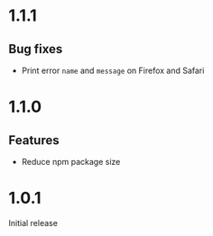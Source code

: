 # 1.1.1

## Bug fixes

- Print error `name` and `message` on Firefox and Safari

# 1.1.0

## Features

- Reduce npm package size

# 1.0.1

Initial release
